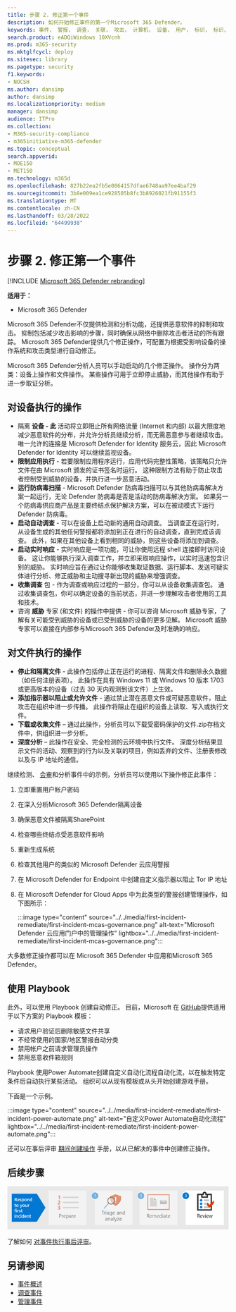 ```yaml
---
title: 步骤 2. 修正第一个事件
description: 如何开始修正事件的第一个Microsoft 365 Defender。
keywords: 事件， 警报， 调查， 关联， 攻击， 计算机， 设备， 用户， 标识， 标识， 邮箱， 电子邮件， 365， microsoft， m365， 事件响应， 网络攻击
search.product: eADQiWindows 10XVcnh
ms.prod: m365-security
ms.mktglfcycl: deploy
ms.sitesec: library
ms.pagetype: security
f1.keywords:
- NOCSH
ms.author: dansimp
author: dansimp
ms.localizationpriority: medium
manager: dansimp
audience: ITPro
ms.collection:
- M365-security-compliance
- m365initiative-m365-defender
ms.topic: conceptual
search.appverid:
- MOE150
- MET150
ms.technology: m365d
ms.openlocfilehash: 827b22ea2fb5e0864157dfae6748aa97ee4baf29
ms.sourcegitcommit: 3b8e009ea1ce928505b8fc3b8926021fb91155f3
ms.translationtype: MT
ms.contentlocale: zh-CN
ms.lasthandoff: 03/28/2022
ms.locfileid: "64499938"
---
```

# <a name="step-2-remediate-your-first-incident"></a>步骤 2. 修正第一个事件

[!INCLUDE [Microsoft 365 Defender rebranding](../includes/microsoft-defender.md)]

**适用于：**
- Microsoft 365 Defender

Microsoft 365 Defender不仅提供检测和分析功能，还提供恶意软件的抑制和攻击。 抑制包括减少攻击影响的步骤，同时确保从网络中删除攻击者活动的所有跟踪。 Microsoft 365 Defender提供几个修正操作，可配置为根据受影响设备的操作系统和攻击[](m365d-autoir.md)类型进行自动修正。

Microsoft 365 Defender分析人员可以手动启动的几个修正操作。 操作分为两类：设备上操作和文件操作。 某些操作可用于立即停止威胁，而其他操作有助于进一步取证分析。

## <a name="actions-on-devices"></a>对设备执行的操作

- 隔离 **设备 - 此** 活动将立即阻止所有网络流量 (Internet 和内部) 以最大限度地减少恶意软件的分布，并允许分析员继续分析，而无需恶意参与者继续攻击。 唯一允许的连接是 Microsoft Defender for Identity 服务云，因此 Microsoft Defender for Identity 可以继续监视设备。 
- **限制应用执行** - 若要限制应用程序运行，应用代码完整性策略，该策略只允许文件在由 Microsoft 颁发的证书签名时运行。 这种限制方法有助于防止攻击者控制受到威胁的设备，并执行进一步恶意活动。
- **运行防病毒扫描** - Microsoft Defender 防病毒扫描可以与其他防病毒解决方案一起运行，无论 Defender 防病毒是否是活动的防病毒解决方案。 如果另一个防病毒供应商产品是主要终结点保护解决方案，可以在被动模式下运行 Defender 防病毒。
- **启动自动调查** - 可以在设备上启动新的通用自动调查。 当调查正在运行时，从设备生成的其他任何警报都将添加到正在进行的自动调查，直到完成该调查。 此外，如果在其他设备上看到相同的威胁，则这些设备将添加到调查。
- **启动实时响应** - 实时响应是一项功能，可让你使用远程 shell 连接即时访问设备。 这让你能够执行深入调查工作，并立即采取响应操作，以实时迅速包含识别的威胁。 实时响应旨在通过让你能够收集取证数据、运行脚本、发送可疑实体进行分析、修正威胁和主动搜寻新出现的威胁来增强调查。
- **收集调查** 包 - 作为调查或响应过程的一部分，你可以从设备收集调查包。 通过收集调查包，你可以确定设备的当前状态，并进一步理解攻击者使用的工具和技术。 
- 咨询 **威胁** 专家 (和文件) 的操作中提供 - 你可以咨询 Microsoft 威胁专家，了解有关可能受到威胁的设备或已受到威胁的设备的更多见解。 Microsoft 威胁专家可以直接在内部参与Microsoft 365 Defender及时准确的响应。 

## <a name="actions-on-files"></a>对文件执行的操作

- **停止和隔离文件** - 此操作包括停止正在运行的进程、隔离文件和删除永久数据（如任何注册表项）。 此操作在具有 Windows 11 或 Windows 10 版本 1703 或更高版本的设备（过去 30 天内观测到该文件）上生效。 
- **添加指示器以阻止或允许文件** - 通过禁止潜在恶意文件或可疑恶意软件，阻止攻击在组织中进一步传播。 此操作将阻止在组织的设备上读取、写入或执行文件。
- **下载或收集文件** – 通过此操作，分析员可以下载受密码保护的文件.zip存档文件中，供组织进一步分析。
- **深度分析** – 此操作在安全、完全检测的云环境中执行文件。 深度分析结果显示文件的活动、观察到的行为以及关联的项目，例如丢弃的文件、注册表修改以及与 IP 地址的通信。 

继续检测、 [会审](first-incident-analyze.md#analyze-your-first-incident)和分析事件中的示例，分析员可以使用以下操作修正此事件：

1. 立即重置用户帐户密码
2. 在深入分析Microsoft 365 Defender隔离设备
3. 确保恶意文件被隔离SharePoint
4. 检查哪些终结点受恶意软件影响
5. 重新生成系统
6. 检查其他用户的类似的 Microsoft Defender 云应用警报
7. 在 Microsoft Defender for Endpoint 中创建自定义指示器以阻止 Tor IP 地址
8. 在 Microsoft Defender for Cloud Apps 中为此类型的警报创建管理操作，如下图所示：

   :::image type="content" source="../../media/first-incident-remediate/first-incident-mcas-governance.png" alt-text="Microsoft Defender 云应用门户中的管理操作" lightbox="../../media/first-incident-remediate/first-incident-mcas-governance.png":::

大多数修正操作都可以在 Microsoft 365 Defender 中应用和Microsoft 365 Defender。

## <a name="using-playbooks"></a>使用 Playbook

此外，可以使用 Playbook 创建自动修正。 目前，Microsoft 在 [GitHub](https://github.com/microsoft/Microsoft-Cloud-App-Security/tree/master/Playbooks)提供适用于以下方案的 Playbook 模板：

- 请求用户验证后删除敏感文件共享
- 不经常使用的国家/地区警报自动分类
- 禁用帐户之前请求管理员操作
- 禁用恶意收件箱规则

Playbook 使用Power Automate创建自定义自动化流程自动化流，以在触发特定条件后自动执行某些活动。 组织可以从现有模板或从头开始创建游戏手册。 

下面是一个示例。
 
:::image type="content" source="../../media/first-incident-remediate/first-incident-power-automate.png" alt-text="自定义Power Automate自动化流程" lightbox="../../media/first-incident-remediate/first-incident-power-automate.png"::: 
 
还可以在事后评审 [期间创建操作](first-incident-post.md) 手册，以从已解决的事件中创建修正操作。 

## <a name="next-step"></a>后续步骤

[![步骤 3：了解如何对事件执行事后评审。](../../media/first-incident-overview/first-incident-path-step3.png)](first-incident-post.md)

了解如何 [对事件执行事后评审](first-incident-post.md)。

## <a name="see-also"></a>另请参阅

- [事件概述](incidents-overview.md)
- [调查事件](investigate-incidents.md)
- [管理事件](manage-incidents.md)
